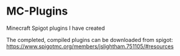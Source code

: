 # MC-Plugins
Minecraft Spigot plugins I have created

The completed, compiled plugins can be downloaded from spigot: https://www.spigotmc.org/members/jslightham.751105/#resources
